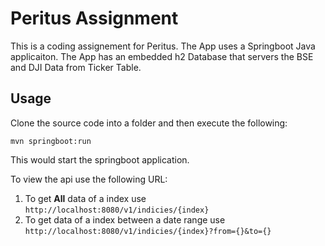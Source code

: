 # Peritus Assignment

This is a coding assignement for Peritus. The App uses a Springboot Java applicaiton. The App has an embedded h2 Database that servers the BSE and DJI Data from Ticker Table. 

## Usage
Clone the source code into a folder and then execute the following:

```mvn springboot:run```

This would start the springboot application. 

To view the api use the following URL:
1. To get __All__ data of a index use ```http://localhost:8080/v1/indicies/{index}```
2. To get data of a index between a date range use ```http://localhost:8080/v1/indicies/{index}?from={}&to={}```
